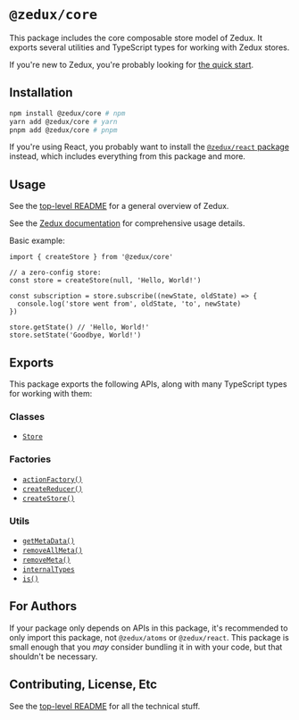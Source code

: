 # `@zedux/core`

This package includes the core composable store model of Zedux. It exports several utilities and TypeScript types for working with Zedux stores.

If you're new to Zedux, you're probably looking for [the quick start](https://omnistac.github.io/zedux/docs/walkthrough/quick-start).

## Installation

```sh
npm install @zedux/core # npm
yarn add @zedux/core # yarn
pnpm add @zedux/core # pnpm
```

If you're using React, you probably want to install the [`@zedux/react` package](https://www.npmjs.com/package/@zedux/react) instead, which includes everything from this package and more.

## Usage

See the [top-level README](https://github.com/Omnistac/zedux) for a general overview of Zedux.

See the [Zedux documentation](https://omnistac.github.io/zedux) for comprehensive usage details.

Basic example:

```tsx
import { createStore } from '@zedux/core'

// a zero-config store:
const store = createStore(null, 'Hello, World!')

const subscription = store.subscribe((newState, oldState) => {
  console.log('store went from', oldState, 'to', newState)
})

store.getState() // 'Hello, World!'
store.setState('Goodbye, World!')
```

## Exports

This package exports the following APIs, along with many TypeScript types for working with them:

### Classes

- [`Store`](https://omnistac.github.io/zedux/docs/api/classes/Store)

### Factories

- [`actionFactory()`](https://omnistac.github.io/zedux/docs/api/factories/actionFactory)
- [`createReducer()`](https://omnistac.github.io/zedux/docs/api/factories/createReducer)
- [`createStore()`](https://omnistac.github.io/zedux/docs/api/factories/createStore)

### Utils

- [`getMetaData()`](https://omnistac.github.io/zedux/docs/api/utils/action-chain-utils#getmetadata)
- [`removeAllMeta()`](https://omnistac.github.io/zedux/docs/api/utils/action-chain-utils#removeallmeta)
- [`removeMeta()`](https://omnistac.github.io/zedux/docs/api/utils/action-chain-utils#removemeta)
- [`internalTypes`](https://omnistac.github.io/zedux/docs/api/utils/internalTypes)
- [`is()`](https://omnistac.github.io/zedux/docs/api/utils/is)

## For Authors

If your package only depends on APIs in this package, it's recommended to only import this package, not `@zedux/atoms` or `@zedux/react`. This package is small enough that you _may_ consider bundling it in with your code, but that shouldn't be necessary.

## Contributing, License, Etc

See the [top-level README](https://github.com/Omnistac/zedux) for all the technical stuff.
